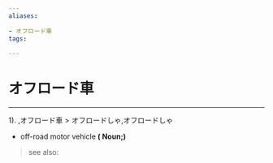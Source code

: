 ```yaml
---
aliases:
    
- オフロード車
tags:
    
---
```


# オフロード車
---
1).
,オフロード車 > オフロードしゃ,オフロードしゃ

- off-road motor vehicle
**( Noun;)**
> see also: 
            